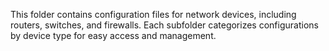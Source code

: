This folder contains configuration files for network devices, including routers, switches, and firewalls. Each subfolder categorizes configurations by device type for easy access and management.
